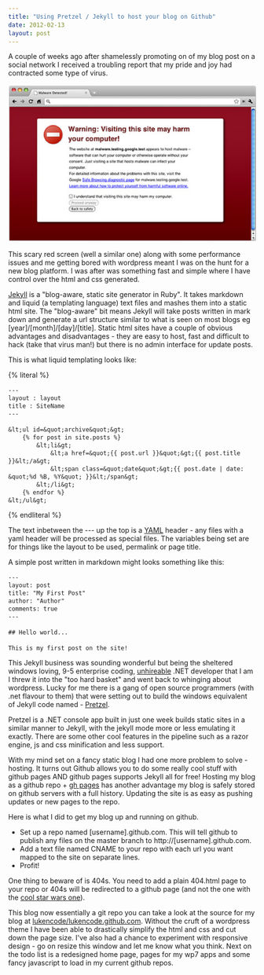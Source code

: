 ```yaml
---
title: "Using Pretzel / Jekyll to host your blog on Github"
date: 2012-02-13
layout: post
---
```


A couple of weeks ago after shamelessly promoting on of my blog post on a social network I received a troubling report that my pride and joy had contracted some type of virus.

![Virus](/img/posts/virus.png "MY GOD - ITS ALL MY FAULT")

This scary red screen (well a similar one) along with some performance issues and me getting bored with wordpress meant I was on the hunt for a new blog platform.  I was after was something fast and simple where I have control over the html and css generated.

[Jekyll](https://github.com/mojombo/jekyll) is a "blog-aware, static site generator in Ruby". It takes markdown and liquid (a templating language) text files and mashes them into a static html site. The "blog-aware" bit means Jekyll will take posts written in mark down and generate a url structure similar to what is seen on most blogs eg [year]/[month]/[day]/[title]. Static html sites have a couple of obvious advantages and disadvantages - they are easy to host, fast and difficult to hack (take that virus man!) but there is no admin interface for update posts.

This is what liquid templating looks like:

{% literal %}

    ---
    layout : layout
    title : SiteName
    ---
    
    &lt;ul id=&quot;archive&quot;&gt;
        {% for post in site.posts %}
    		&lt;li&gt;
    			&lt;a href=&quot;{{ post.url }}&quot;&gt;{{ post.title }}&lt;/a&gt;
    			&lt;span class=&quot;date&quot;&gt;{{ post.date | date: &quot;%d %B, %Y&quot; }}&lt;/span&gt;
    		&lt;/li&gt;
        {% endfor %}
    &lt;/ul&gt;
    
{% endliteral %}

The text inbetween the --- up the top is a [YAML](http://www.yaml.org/) header - any files with a yaml header will be processed as special files. The variables being set are for things like the layout to be used, permalink or page title.

A simple post written in markdown might looks something like this:

    --- 
    layout: post
    title: "My First Post"
    author: "Author"
    comments: true
    ---
    
    ## Hello world...
    
    This is my first post on the site!
 

This Jekyll business was sounding wonderful but being the sheltered windows loving, 9-5 enterprise coding, [unhireable](http://blog.expensify.com/2011/03/25/ceo-friday-why-we-dont-hire-net-programmers/) .NET developer that I am I threw it into the "too hard basket" and went back to whinging about wordpress.
Lucky for me there is a gang of open source programmers (with .net flavour to them) that were setting out to build the windows equivalent of Jekyll code named - [Pretzel](https://github.com/Code52/pretzel). 

Pretzel is a .NET console app built in just one week builds static sites in a similar manner to Jekyll, with the jekyll mode more or less emulating it exactly. There are some other cool features in the pipeline such as a razor engine, js and css minification and less support.

With my mind set on a fancy static blog I had one more problem to solve - hosting. It turns out Github allows you to do some really cool stuff with github pages AND github pages supports Jekyll all for free! Hosting my blog as a github repo + [gh pages](http://pages.github.com/) has another advantage my blog is safely stored on github servers with a full history. Updating the site is as easy as pushing updates or new pages to the repo. 

Here is what I did to get my blog up and running on github.

- Set up a repo named [username].github.com. This will tell github to publish any files on the master branch to http://[username].github.com.
- Add a text file named CNAME to your repo with each url you want mapped to the site on separate lines.
- Profit!

One thing to beware of is 404s. You need to add a plain 404.html page to your repo or 404s will be redirected to a github page (and not the one with the [cool star wars one](https://github.com/404)).

This blog now essentially a git repo you can take a look at the source for my blog at [lukencode/lukencode.github.com](https://github.com/lukencode/lukencode.github.com). Without the cruft of a wordpress theme I have been able to drastically simplify the html and css and cut down the page size. I've also had a chance to experiment with responsive design - go on resize this window and let me know what you think. Next on the todo list is a redesigned home page, pages for my wp7 apps and some fancy javascript to load in my current github repos.
